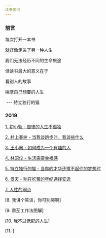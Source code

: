 ```yaml
---
读书笔记
---
```


### 前言

每次打开一本书

就好像走进了另一种人生

我们无法经历不同的生命旅途

但读书最大的意义在于

看别人的故事

揣摩自己想要的人生

​					--- 特立独行的猫

### 2019

[1. 初小轨 - 自律的人生不孤独](https://github.com/Omooo/WeChatReading/blob/master/2019/%E8%87%AA%E5%BE%8B%E7%9A%84%E4%BA%BA%E7%94%9F%E4%B8%8D%E5%AD%A4%E7%8B%AC.md)

[2. 村上春树 - 当我谈跑步时，我谈些什么](https://github.com/Omooo/WeChatReading/blob/master/2019/%E5%BD%93%E6%88%91%E8%B0%88%E8%B7%91%E6%AD%A5%E6%97%B6%EF%BC%8C%E6%88%91%E8%B0%88%E4%BA%9B%E4%BB%80%E4%B9%88.md)

[3. 王小圈 - 如何成为一个有趣的人](https://github.com/Omooo/WeChatReading/blob/master/2019/%E5%A6%82%E4%BD%95%E6%88%90%E4%B8%BA%E4%B8%80%E4%B8%AA%E6%9C%89%E8%B6%A3%E7%9A%84%E4%BA%BA.md)

[4. 林昭仪 - 生活需要幸福感](https://github.com/Omooo/WeChatReading/blob/master/2019/%E7%94%9F%E6%B4%BB%E9%9C%80%E8%A6%81%E5%B9%B8%E7%A6%8F%E6%84%9F.md)

[5. 特立独行的猫 - 当你的才华还撑不起你的梦想时](https://github.com/Omooo/WeChatReading/blob/master/2019/%E5%BD%93%E4%BD%A0%E7%9A%84%E6%89%8D%E5%8D%8E%E8%BF%98%E6%92%91%E4%B8%8D%E8%B5%B7%E4%BD%A0%E7%9A%84%E6%A2%A6%E6%83%B3%E6%97%B6.md)

[6. 景天 - 别在吃苦的年纪选择安逸](https://github.com/Omooo/WeChatReading/blob/master/2019/%E5%88%AB%E5%9C%A8%E5%90%83%E8%8B%A6%E7%9A%84%E5%B9%B4%E7%BA%AA%E9%80%89%E6%8B%A9%E5%AE%89%E9%80%B8.md)

[7. 人性的弱点](https://github.com/Omooo/WeChatReading/blob/master/2019/%E4%BA%BA%E6%80%A7%E7%9A%84%E5%BC%B1%E7%82%B9.md)

[8. 我讲个笑话，你可别哭啊]

[9. 番茄工作法图解]

[10. 我不过低配的人生]

[11. ]

